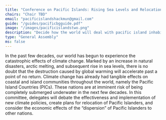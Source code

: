 ```yaml
---
title: "Conference on Pacific Islands: Rising Sea Levels and Relocation"
chairs: "Chair TBD"
email: "pacificislandshackmun@gmail.com"
guide: "/guides/pacificbgguide.pdf"
image: "/images/pacificislandstwo.png"
description: "Decide how the world will deal with pacific island inhabitants amid the growing climate crisis."
type: "General Assembly"
ms: false
---
```

In the past few decades, our world has begun to experience the catastrophic effects of climate change. Marked by an increase in natural disasters, arctic melting, and subsequent rise in sea levels, there is no doubt that the destruction caused by global warming will accelerate past a point of no return. Climate change has already had tangible effects on coastal and island communities throughout the world, namely the Pacific Island Countries (PICs). These nations are at imminent risk of being completely submerged underwater in the next few decades. In this committee, delegates will debate the effectiveness and implementation of new climate policies, create plans for relocation of Pacific Islanders, and consider the economic effects of the “dispersion” of Pacific Islanders to other nations.